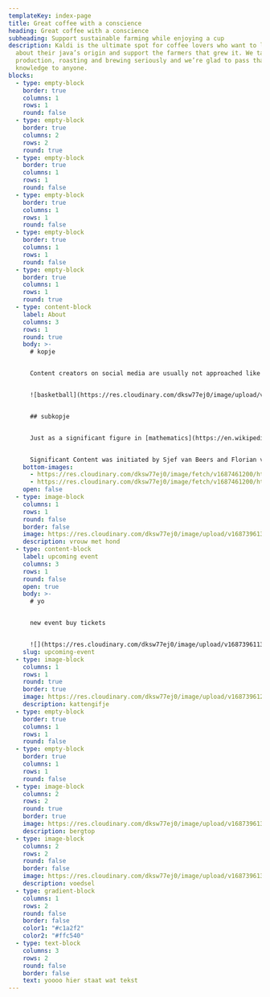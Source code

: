 ```yaml
---
templateKey: index-page
title: Great coffee with a conscience
heading: Great coffee with a conscience
subheading: Support sustainable farming while enjoying a cup
description: Kaldi is the ultimate spot for coffee lovers who want to learn
  about their java’s origin and support the farmers that grew it. We take coffee
  production, roasting and brewing seriously and we’re glad to pass that
  knowledge to anyone.
blocks:
  - type: empty-block
    border: true
    columns: 1
    rows: 1
    round: false
  - type: empty-block
    border: true
    columns: 2
    rows: 2
    round: true
  - type: empty-block
    border: true
    columns: 1
    rows: 1
    round: false
  - type: empty-block
    border: true
    columns: 1
    rows: 1
    round: false
  - type: empty-block
    border: true
    columns: 1
    rows: 1
    round: false
  - type: empty-block
    border: true
    columns: 1
    rows: 1
    round: true
  - type: content-block
    label: About
    columns: 3
    rows: 1
    round: true
    body: >-
      # kopje


      Content creators on social media are usually not approached like film directors, musicians or designers, while these creators make an important contribution to our daily media consumption and (digital) culture. In the Significant Content event series, popular creators on various social media platforms are offered an artist talk.


      ![basketball](https://res.cloudinary.com/dksw77ej0/image/upload/v1687396136/cld-sample-3.jpg "baketball")


      ## s﻿ubkopje


      Just as a significant figure in [mathematics](https://en.wikipedia.org/wiki/Mathematics) can make a difference in a calculation, the content of these creators can make a difference within the framework of a social media platform and reveal medium-specific characteristics of this platform. These creators often deploy very clever tactics that make their content work well within the medium they are using. By outlining the content and methods of these creators, meanwhile, it unravels how social media platforms work beneath the surface.


      Significant Content was initiated by Sjef van Beers and Florian van Zandwijk. The two pilot events are made possible by the Creative Industries Fund NL.
    bottom-images:
      - https://res.cloudinary.com/dksw77ej0/image/fetch/v1687461200/https://main--gleaming-axolotl-ae8aa2.netlify.app/img/hni.png
      - https://res.cloudinary.com/dksw77ej0/image/fetch/v1687461200/https://main--gleaming-axolotl-ae8aa2.netlify.app/img/stimmy.png
    open: false
  - type: image-block
    columns: 1
    rows: 1
    round: false
    border: false
    image: https://res.cloudinary.com/dksw77ej0/image/upload/v1687396135/cld-sample.jpg
    description: vrouw met hond
  - type: content-block
    label: upcoming event
    columns: 3
    rows: 1
    round: false
    open: true
    body: >-
      # yo


      n﻿ew event buy tickets


      ![](https://res.cloudinary.com/dksw77ej0/image/upload/v1687396113/samples/people/smiling-man.jpg)
    slug: upcoming-event
  - type: image-block
    columns: 1
    rows: 1
    round: true
    border: true
    image: https://res.cloudinary.com/dksw77ej0/image/upload/v1687396123/samples/animals/kitten-playing.gif
    description: kattengifje
  - type: empty-block
    border: true
    columns: 1
    rows: 1
    round: false
  - type: empty-block
    border: true
    columns: 1
    rows: 1
    round: false
  - type: image-block
    columns: 2
    rows: 2
    round: true
    border: true
    image: https://res.cloudinary.com/dksw77ej0/image/upload/v1687396136/cld-sample-2.jpg
    description: bergtop
  - type: image-block
    columns: 2
    rows: 2
    round: false
    border: false
    image: https://res.cloudinary.com/dksw77ej0/image/upload/v1687396137/cld-sample-4.jpg
    description: voedsel
  - type: gradient-block
    columns: 1
    rows: 2
    round: false
    border: false
    color1: "#c1a2f2"
    color2: "#ffc540"
  - type: text-block
    columns: 3
    rows: 2
    round: false
    border: false
    text: yoooo hier staat wat tekst
---
```

